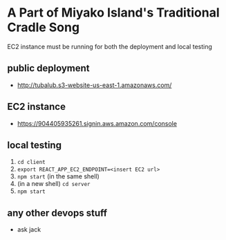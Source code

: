 # A Part of Miyako Island's Traditional Cradle Song

EC2 instance must be running for both the deployment and local testing

## public deployment

- <http://tubalub.s3-website-us-east-1.amazonaws.com/>

## EC2 instance

- <https://904405935261.signin.aws.amazon.com/console>

## local testing

1. `cd client`
2. `export REACT_APP_EC2_ENDPOINT=<insert EC2 url>`
3. `npm start` (in the same shell)
4. (in a new shell) `cd server`
5. `npm start`

## any other devops stuff

- ask jack
